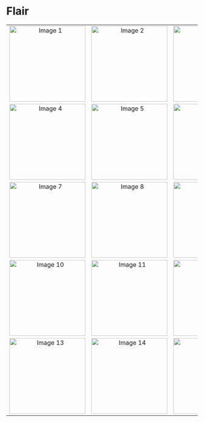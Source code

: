 # Flair

<!-- Markdown Table -->
<table>
  <tr>
    <td align="center"><img src="https://github.com/MhmadRaziq/Flair_breif/blob/main/assets/76057495/ddefe7c7-03b0-4d0f-80c6-48d78dfa28f4.png" width="200px" alt="Image 1"></td>
    <td align="center"><img src="https://github.com/MhmadRaziq/Flair_breif/blob/main/assets/76057495/22f28dfa-28b0-4f70-9907-5ecca0848cfa.png" width="200px" alt="Image 2"></td>
    <td align="center"><img src="https://github.com/MhmadRaziq/Flair_breif/blob/main/assets/76057495/d056aa0d-29d9-4e1e-96b5-4cbf1e0cb32d.png" width="200px" alt="Image 3"></td>
  </tr>
  <tr>
    <td align="center"><img src="https://github.com/MhmadRaziq/Flair_breif/blob/main/assets/76057495/166149e3-ac82-4025-aefa-399c39bb23ce.png" width="200px" alt="Image 4"></td>
    <td align="center"><img src="https://github.com/MhmadRaziq/Flair_breif/blob/main/assets/76057495/f06f0ac9-9d44-4ae0-a0cc-33cafc33e94a.png" width="200px" alt="Image 5"></td>
    <td align="center"><img src="https://github.com/MhmadRaziq/Flair_breif/blob/main/assets/76057495/ca52cc14-129a-4ee4-8874-58c356b457e7.png" width="200px" alt="Image 6"></td>
  </tr>
  <tr>
    <td align="center"><img src="![IMG_0115](https://github.com/MhmadRaziq/Flair_breif/blob/main/assets/76057495/c060d7e2-0f50-45f1-bd0a-93797179f8db.png)" width="200px" alt="Image 7"></td>
    <td align="center"><img src="![IMG_0116](https://github.com/MhmadRaziq/Flair_breif/blob/main/assets/76057495/105aeaba-6997-4a68-a48a-3e7a28b0692e.png)" width="200px" alt="Image 8"></td>
    <td align="center"><img src="![IMG_0117](https://github.com/MhmadRaziq/Flair_breif/blob/main/assets/76057495/f8cd7166-46a0-4aaa-9d0c-339ee1201c17.png)" width="200px" alt="Image 9"></td>
  </tr>

  <tr>
    <td align="center"><img src="![IMG_0118](https://github.com/MhmadRaziq/Flair_breif/blob/main/assets/76057495/d2e99ac4-af20-4ae1-89dd-88705e0160be.png)" width="200px" alt="Image 10"></td>
    <td align="center"><img src="![IMG_0119](https://github.com/MhmadRaziq/Flair_breif/blob/main/assets/76057495/13fc71c3-4432-479c-91a6-c4ce8c7815c6.png)" width="200px" alt="Image 11"></td>
    <td align="center"><img src="![IMG_0120](https://github.com/MhmadRaziq/Flair_breif/blob/main/assets/76057495/a2e9f732-c432-403d-bb1c-7bccd5365ce7.png)" width="200px" alt="Image 12"></td>
  </tr>

  <tr>
    <td align="center"><img src="![IMG_0121](https://github.com/MhmadRaziq/Flair_breif/blob/main/assets/76057495/d69d8569-3300-4a05-9f6b-74a7cf0eea2b.png)" width="200px" alt="Image 13"></td>
    <td align="center"><img src="![IMG_0122](https://github.com/MhmadRaziq/Flair_breif/blob/main/assets/76057495/950cebf6-bf15-4813-91b5-1e243693a68f.png)" width="200px" alt="Image 14"></td>
    <td align="center"><img src="![IMG_0125](https://github.com/MhmadRaziq/Flair_breif/blob/main/assets/76057495/e4b7a107-6d06-4e5c-aaf2-eb099224ecf0.png)" width="200px" alt="Image 15"></td>
  </tr>
</table>
